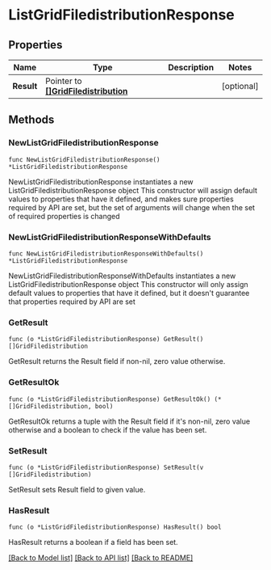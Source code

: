 # ListGridFiledistributionResponse

## Properties

Name | Type | Description | Notes
------------ | ------------- | ------------- | -------------
**Result** | Pointer to [**[]GridFiledistribution**](GridFiledistribution.md) |  | [optional] 

## Methods

### NewListGridFiledistributionResponse

`func NewListGridFiledistributionResponse() *ListGridFiledistributionResponse`

NewListGridFiledistributionResponse instantiates a new ListGridFiledistributionResponse object
This constructor will assign default values to properties that have it defined,
and makes sure properties required by API are set, but the set of arguments
will change when the set of required properties is changed

### NewListGridFiledistributionResponseWithDefaults

`func NewListGridFiledistributionResponseWithDefaults() *ListGridFiledistributionResponse`

NewListGridFiledistributionResponseWithDefaults instantiates a new ListGridFiledistributionResponse object
This constructor will only assign default values to properties that have it defined,
but it doesn't guarantee that properties required by API are set

### GetResult

`func (o *ListGridFiledistributionResponse) GetResult() []GridFiledistribution`

GetResult returns the Result field if non-nil, zero value otherwise.

### GetResultOk

`func (o *ListGridFiledistributionResponse) GetResultOk() (*[]GridFiledistribution, bool)`

GetResultOk returns a tuple with the Result field if it's non-nil, zero value otherwise
and a boolean to check if the value has been set.

### SetResult

`func (o *ListGridFiledistributionResponse) SetResult(v []GridFiledistribution)`

SetResult sets Result field to given value.

### HasResult

`func (o *ListGridFiledistributionResponse) HasResult() bool`

HasResult returns a boolean if a field has been set.


[[Back to Model list]](../README.md#documentation-for-models) [[Back to API list]](../README.md#documentation-for-api-endpoints) [[Back to README]](../README.md)


